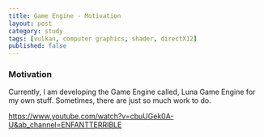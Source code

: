 ```yaml
---
title: Game Engine - Motivation
layout: post
category: study
tags: [vulkan, computer graphics, shader, directX12]
published: false
--- 
```


### Motivation

Currently, I am developing the Game Engine called, Luna Game Engine for my own stuff. Sometimes, there are just so much work to do.

https://www.youtube.com/watch?v=cbuUGek0A-U&ab_channel=ENFANTTERRIBLE